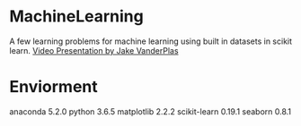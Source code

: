 # MachineLearning
A few learning problems for machine learning using built in datasets in scikit learn. [Video Presentation by Jake VanderPlas]( https://youtu.be/HC0J_SPm9co "PyData Tutorial")

# Enviorment
anaconda 5.2.0
python 3.6.5
matplotlib 2.2.2
scikit-learn 0.19.1
seaborn 0.8.1

